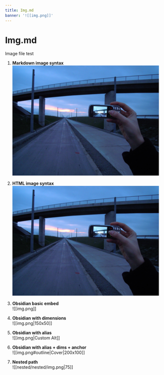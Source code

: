 ```yaml
---
title: Img.md
banner: '![[img.png]]'
---
```


# Img.md

Image file test

1. **Markdown image syntax**  
   ![Image](./img.png)

2. **HTML image syntax**  
   <img src="./img.png" alt="Image" />

3. **Obsidian basic embed**  
   ![[img.png]]

4. **Obsidian with dimensions**  
   ![[img.png|150x50]]

5. **Obsidian with alias**  
   ![[img.png|Custom Alt]]

6. **Obsidian with alias + dims + anchor**  
   ![[img.png#outline|Cover|200x100]]

7. **Nested path**  
   ![[nested/nested/img.png|75]]
